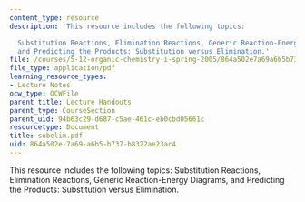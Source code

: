```yaml
---
content_type: resource
description: 'This resource includes the following topics:

  Substitution Reactions, Elimination Reactions, Generic Reaction-Energy Diagrams,
  and Predicting the Products: Substitution versus Elimination.'
file: /courses/5-12-organic-chemistry-i-spring-2005/864a502e7a69a6b5b737b8322ae23ac4_subelim.pdf
file_type: application/pdf
learning_resource_types:
- Lecture Notes
ocw_type: OCWFile
parent_title: Lecture Handouts
parent_type: CourseSection
parent_uid: 94b63c29-d687-c5ae-461c-eb0cbd05661c
resourcetype: Document
title: subelim.pdf
uid: 864a502e-7a69-a6b5-b737-b8322ae23ac4
---
```

This resource includes the following topics:
Substitution Reactions, Elimination Reactions, Generic Reaction-Energy Diagrams, and Predicting the Products: Substitution versus Elimination.

